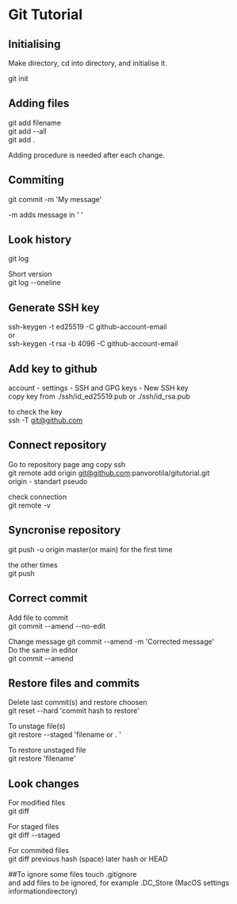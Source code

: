# Git Tutorial

## Initialising
Make directory, cd into directory, and initialise it.

git init

## Adding files

git add filename<br>
git add --all<br>
git add .

Adding procedure is needed after each change.

## Commiting

git commit -m 'My message'

-m adds message in ' '

## Look history

git log

Short version<br>
git log --oneline

## Generate SSH key

ssh-keygen -t ed25519 -C github-account-email<br>
or<br>
ssh-keygen -t rsa -b 4096 -C github-account-email

## Add key to github
account - settings - SSH and GPG keys - New SSH key<br>
copy key from ./ssh/id_ed25519.pub or ./ssh/id_rsa.pub

to check the key<br>
ssh -T git@github.com

## Connect repository
Go to repository page ang copy ssh<br>
git remote add origin git@github.com:panvorotila/gitutorial.git<br>
origin - standart pseudo

check connection<br>
git remote -v

## Syncronise repository

git push -u origin master(or main)   for the first time

the other times<br>
git push

## Correct commit

Add file to commit<br>
git commit --amend --no-edit

Change message
git commit --amend -m 'Corrected message'<br>
Do the same in editor<br>
git commit --amend

## Restore files and commits

Delete last commit(s) and restore choosen<br>
git reset --hard 'commit hash to restore'

To unstage file(s)<br>
git restore --staged 'filename or . '

To restore unstaged file<br>
git restore 'filename'

## Look changes

For modified files<br>
git diff

For staged files<br>
git diff --staged

For commited files<br>
git diff previous hash (space) later hash or HEAD

##To ignore some files
touch .gitignore<br>
and add files to be ignored, for example .DC_Store (MacOS settings informationdirectory)
